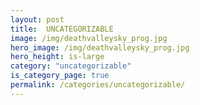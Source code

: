 ```yaml
---
layout: post
title:  UNCATEGORIZABLE
image: /img/deathvalleysky_prog.jpg
hero_image: /img/deathvalleysky_prog.jpg
hero_height: is-large
category: "uncategorizable"
is_category_page: true
permalink: /categories/uncategorizable/
---
```




